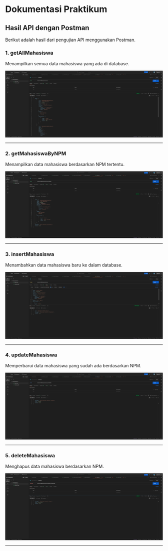# Dokumentasi Praktikum

## Hasil API dengan Postman

Berikut adalah hasil dari pengujian API menggunakan Postman. 

### 1. **getAllMahasiswa**
Menampilkan semua data mahasiswa yang ada di database.

![getAllMahasiswa](./result/getAll.png)

---

### 2. **getMahasiswaByNPM**
Menampilkan data mahasiswa berdasarkan NPM tertentu.

![getMahasiswaByNPM](./result/getByNPM.png)

---

### 3. **insertMahasiswa**
Menambahkan data mahasiswa baru ke dalam database.

![insertMahasiswa](./result/insert.png)

---

### 4. **updateMahasiswa**
Memperbarui data mahasiswa yang sudah ada berdasarkan NPM.

![updateMahasiswa](./result/update.png)

---

### 5. **deleteMahasiswa**
Menghapus data mahasiswa berdasarkan NPM.

![deleteMahasiswa](./result/delete.png)

---

